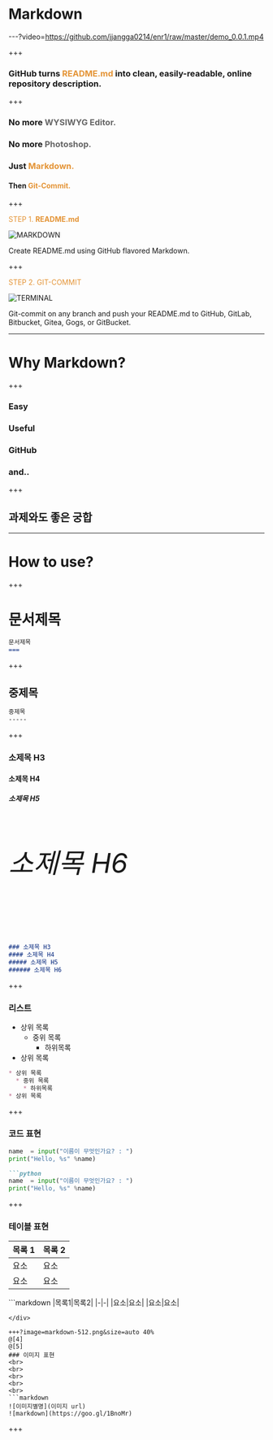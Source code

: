 
# Markdown

---?video=https://github.com/jjangga0214/enr1/raw/master/demo_0.0.1.mp4

+++

### GitHub turns <span style="color: #e49436; text-transform: none">README.md</span> into clean, easily-readable, online repository description.

+++

### No more <span style="color: #666666">WYSIWYG Editor.</span>
### <span class="fragment">No more <span style="color: #666666">Photoshop.</span> </span>
### <span class="fragment">Just <span style="color: #e49436">Markdown.</span> </span>
#### <span class="fragment"> Then <span style="color: #e49436">Git-Commit.</span> </span>

+++

<span style="color: #e49436">STEP 1. **README.md** </span>

![MARKDOWN](https://d1z75bzl1vljy2.cloudfront.net/hello-world/markdown.png)

<span class="fragment">Create README.md using GitHub flavored Markdown.</span>

+++

<span style="color: #e49436">STEP 2. GIT-COMMIT</span>

![TERMINAL](https://d1z75bzl1vljy2.cloudfront.net/hello-world/terminal.png)

<span class="fragment">Git-commit on any branch and push your README.md to GitHub, GitLab, Bitbucket, Gitea, Gogs, or GitBucket.</span>

---

# Why Markdown?

+++

### Easy
### <span class="fragment">Useful</span>
### <span class="fragment">GitHub</span>
### <span class="fragment">and.. </span>

+++

## 과제와도 좋은 궁합

---

# How to use?

+++

문서제목
===

```markdown
문서제목
===
```

+++

중제목
-----

```markdown
중제목
-----
```

+++
### 소제목 H3
#### 소제목 H4
<h5> 소제목 H5</h5>
<h6 style="font-size:40pt"> 소제목 H6</h6>

```markdown
### 소제목 H3
#### 소제목 H4
##### 소제목 H5
###### 소제목 H6
```

+++
### 리스트
* 상위 목록
  * 중위 목록
    * 하위목록
* 상위 목록

```markdown
* 상위 목록
  * 중위 목록
    * 하위목록
* 상위 목록
```

+++
### 코드 표현
```python
name  = input("이름이 무엇인가요? : ")
print("Hello, %s" %name)
```

```markdown
```python
name  = input("이름이 무엇인가요? : ")
print("Hello, %s" %name)

```

+++
### 테이블 표현
|목록 1|목록 2|
|-|-|
|요소|요소|
|요소|요소|

<div class="fragment">
```markdown
|목록1|목록2|
|-|-|
|요소|요소|
|요소|요소|

```
</div>

+++?image=markdown-512.png&size=auto 40%
@[4]
@[5]
### 이미지 표현
<br>
<br>
<br>
<br>
<br>
```markdown
![이미지별명](이미지 url)
![markdown](https://goo.gl/1BnoMr)
```

+++
